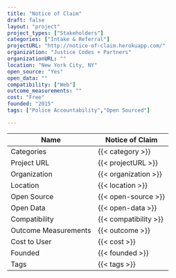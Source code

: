 ```yaml
---
title: "Notice of Claim"
draft: false
layout: "project"
project_types: ["Stakeholders"]
categories: ["Intake & Referral"]
projectURL: "http://notice-of-claim.herokuapp.com/"
organization: "Justice Codes + Partners"
organizationURL: ""
location: "New York City, NY"
open_source: "Yes"
open_data: ""
compatibility: ["Web"]
outcome_measurements: ""
cost: "Free"
founded: "2015"
tags: ["Police Accountability","Open Sourced"]

---
```



Name                    |  Notice of Claim    
------------------------|----
Categories              | {{< category >}} 
Project URL             | {{< projectURL >}} 
Organization            | {{< organization >}} 
Location                | {{< location >}} 
Open Source             | {{< open-source >}} 
Open Data               | {{< open-data >}} 
Compatibility           | {{< compatibility >}} 
Outcome Measurements    | {{< outcome >}} 
Cost to User            | {{< cost >}} 
Founded                 | {{< founded >}} 
Tags                    | {{< tags >}} 

